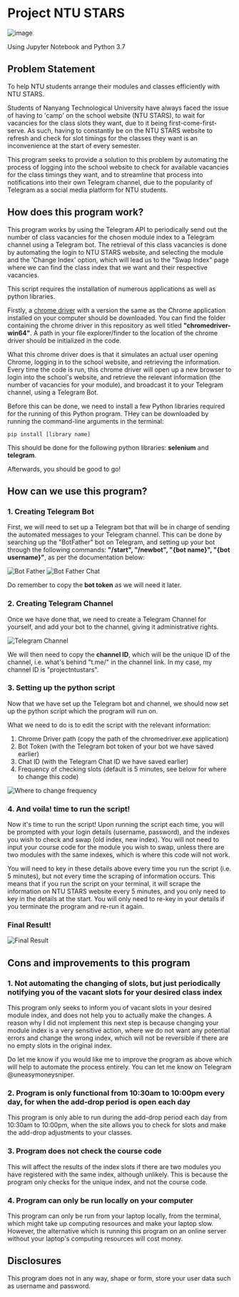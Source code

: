 
# Project NTU STARS

![image](https://www.ntu.edu.sg/images/default-source/from-figma/ntu-placeholder-d.jpg?sfvrsn=d4050a9e_2)


Using Jupyter Notebook and Python 3.7

## Problem Statement
To help NTU students arrange their modules and classes efficiently with NTU STARS.

Students of Nanyang Technological University have always faced the issue of having to 'camp' on the school website (NTU STARS), to wait for vacancies for the class slots they want, due to it being first-come-first-serve. As such, having to constantly be on the NTU STARS website to refresh and check for slot timings for the classes they want is an inconvenience at the start of every semester.

This program seeks to provide a solution to this problem by automating the process of logging into the school website to check for available vacancies for the class timings they want, and to streamline that process into notifications into their own Telegram channel, due to the popularity of Telegram as a social media platform for NTU students.

## How does this program work?

This program works by using the Telegram API to periodically send out the number of class vacancies for the chosen module index to a Telegram channel using a Telegram bot. The retrieval of this class vacancies is done by automating the login to NTU STARS website, and selecting the module and the 'Change Index' option, which will lead us to the "Swap Index" page where we can find the class index that we want and their respective vacancies.

This script requires the installation of numerous applications as well as python libraries.

Firstly, a [chrome driver](https://googlechromelabs.github.io/chrome-for-testing/#stable) with a version the same as the Chrome application installed on your computer should be downloaded. You can find the folder containing the chrome driver in this repository as well titled **"chromedriver-win64"**. A path in your file explorer/finder to the location of the chrome driver should be initialized in the code.

What this chrome driver does is that it simulates an actual user opening Chrome, logging in to the school website, and retrieving the information. Every time the code is run, this chrome driver will open up a new browser to login into the school's website, and retrieve the relevant information (the number of vacancies for your module), and broadcast it to your Telegram channel, using a Telegram Bot. 

Before this can be done, we need to install a few Python libraries required for the running of this Python program. THey can be downloaded by running the command-line arguments in the terminal:

`pip install [library name]`

This should be done for the following python libraries: **selenium** and **telegram**.

Afterwards, you should be good to go!

## How can we use this program?

### 1. Creating Telegram Bot
First, we will need to set up a Telegram bot that will be in charge of sending the automated messages to your Telegram channel. This can be done by searching up the "BotFather" bot on Telegram, and setting up your bot through the following commands: **"/start", "/newbot", "{bot name}", "{bot username}"**, as per the documentation below:

![Bot Father](botfather.png) ![Bot Father Chat](botfatherchat.png)

Do remember to copy the **bot token** as we will need it later.

### 2. Creating Telegram Channel

Once we have done that, we need to create a Telegram Channel for yourself, and add your bot to the channel, giving it administrative rights.

![Telegram Channel](telegramchannel.png)

We will then need to copy the **channel ID**, which will be the unique ID of the channel, i.e. what's behind "t.me/" in the channel link. In my case, my channel ID is "projectntustars".

### 3. Setting up the python script

Now that we have set up the Telegram bot and channel, we should now set up the python script which the program will run on.

What we need to do is to edit the script with the relevant information:
1. Chrome Driver path (copy the path of the chromedriver.exe application)
2. Bot Token (with the Telegram bot token of your bot we have saved earlier)
3. Chat ID (with the Telegram Chat ID we have saved earlier)
4. Frequency of checking slots (default is 5 minutes, see below for where to change this code)

![Where to change frequency](frequencyofchecking.png)

### 4. And voila! time to run the script!

Now it's time to run the script! Upon running the script each time, you will be prompted with your login details (username, password), and the indexes you wish to check and swap (old index, new index). You will not need to input your course code for the module you wish to swap, unless there are two modules with the same indexes, which is where this code will not work.

You will need to key in these details above every time you run the script (i.e. 5 minutes), but not every time the scraping of information occurs. This means that if you run the script on your terminal, it will scrape the information on NTU STARS website every 5 minutes, and you only need to key in the details at the start. You will only need to re-key in your details if you terminate the program and re-run it again.

### Final Result!
![Final Result](final-result.png)

## Cons and improvements to this program

### 1. Not automating the changing of slots, but just periodically notifying you of the vacant slots for your desired class index
This program only seeks to inform you of vacant slots in your desired module index, and does not help you to actually make the changes. A reason why I did not implement this next step is because changing your module index is a very sensitive action, where we do not want any potential errors and change the wrong index, which will not be reversible if there are no empty slots in the original index.

Do let me know if you would like me to improve the program as above which will help to automate the process entirely. You can let me know on Telegram @uneasymoneysniper.

### 2. Program is only functional from 10:30am to 10:00pm every day, for when the add-drop period is open each day
This program is only able to run during the add-drop period each day from 10:30am to 10:00pm, when the site allows you to check for slots and make the add-drop adjustments to your classes.

### 3. Program does not check the course code
This will affect the results of the index slots if there are two modules you have registered with the same index, although unlikely. This is because the program only checks for the unique index, and not the course code.

### 4. Program can only be run locally on your computer
This program can only be run from your laptop locally, from the terminal, which might take up computing resources and make your laptop slow. However, the alternative which is running this program on an online server without your laptop's computing resources will cost money.

## Disclosures
This program does not in any way, shape or form, store your user data such as username and password.
